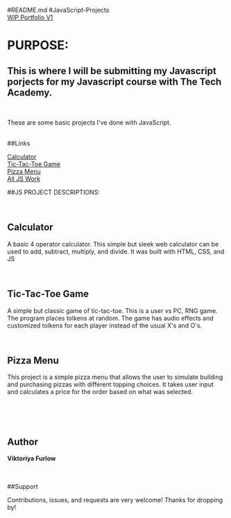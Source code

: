 #README.md
#JavaScript-Projects
<br>
[WIP Portfolio V1](sassycatslaps.github.io)
<br>

<h1>PURPOSE:</h1>
<h2>This is where I will be submitting my Javascript porjects for my Javascript course with The Tech Academy.</h2>
<br>

<p>These are some basic projects I've done with JavaScript.</p>
<br>
##Links

[Calculator](https://github.com/SassyCatSlaps/JavaScript-Projects/tree/main/Calculator)
<br>
[Tic-Tac-Toe Game](https://github.com/SassyCatSlaps/JavaScript-Projects/tree/main/Basic%20JavaScript%20Projects/JS%20Practice/JavaScript%20Projects/TicTacToe)
<br>
[Pizza Menu](https://github.com/SassyCatSlaps/JavaScript-Projects/tree/main/Basic%20JavaScript%20Projects/JS%20Practice/JavaScript%20Projects/Pizza_Project)
<br>
[All JS Work](https://github.com/SassyCatSlaps/JavaScript-Projects)
<br>

<!--  Screenshots | screenshot gifs coming soon -->


##JS PROJECT DESCRIPTIONS:

<br>

<h2>Calculator</h2>

<p>A basic 4 operator calculator. This simple but sleek web calculator can be used to add, subtract, multiply, and divide. It was built with HTML, CSS, and JS</p>

<br>

<h2>Tic-Tac-Toe Game</h2>

<p>A simple but classic game of tic-tac-toe. This is a user vs PC, RNG game. The program places tolkens at random. The game has audio effects and customized tolkens for each player instead of the usual X's and O's.</p>

<br>

<h2>Pizza Menu</h2>

<p>This project is a simple pizza menu that allows the user to simulate building and purchasing pizzas with different topping choices. It takes user input and calculates a price for the order based on what was selected.</p>
<br>
<br>
<br>

## Author

**Viktoriya Furlow**
<br>
<br>
<br>

##Support

Contributions, issues, and requests are very welcome!
Thanks for dropping by!
